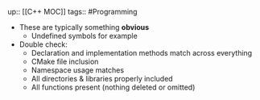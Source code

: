 up:: [[C++ MOC]]
tags:: #Programming 

- These are typically something **obvious**
	- Undefined symbols for example
- Double check:
	- Declaration and implementation methods match across everything
	- CMake file inclusion
	- Namespace usage matches
	- All directories & libraries properly included
	- All functions present (nothing deleted or omitted)